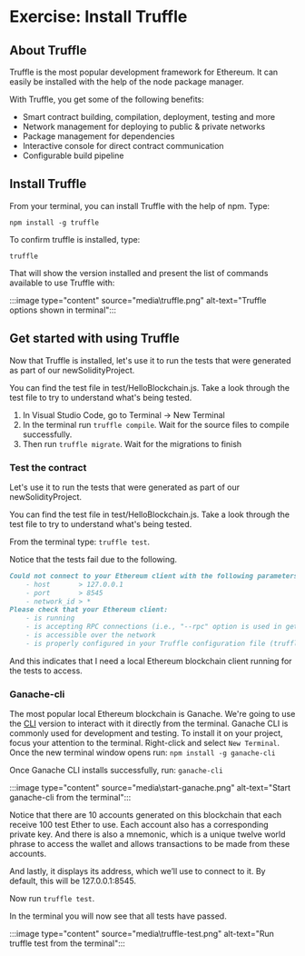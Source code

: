 # Exercise: Install Truffle

## About Truffle

Truffle is the most popular development framework for Ethereum. It can easily be installed with the help of the node package manager.

With Truffle, you get some of the following benefits:

- Smart contract building, compilation, deployment, testing and more
- Network management for deploying to public & private networks
- Package management for dependencies
- Interactive console for direct contract communication
- Configurable build pipeline

## Install Truffle

From your terminal, you can install Truffle with the help of npm. Type:

`npm install -g truffle`

To confirm truffle is installed, type:

`truffle`

That will show the version installed and present the list of commands available to use Truffle with:

:::image type="content" source="media\truffle.png" alt-text="Truffle options shown in terminal":::

## Get started with using Truffle

Now that Truffle is installed, let's use it to run the tests that were generated as part of our newSolidityProject.

You can find the test file in test/HelloBlockchain.js. Take a look through the test file to try to understand what's being tested.

1. In Visual Studio Code, go to Terminal -> New Terminal
1. In the terminal run `truffle compile`. Wait for the source files to compile successfully.
1. Then run `truffle migrate`. Wait for the migrations to finish

### Test the contract

Let's use it to run the tests that were generated as part of our newSolidityProject.

You can find the test file in test/HelloBlockchain.js. Take a look through the test file to try to understand what's being tested.

From the terminal type: `truffle test`.

Notice that the tests fail due to the following.

```markdown
Could not connect to your Ethereum client with the following parameters:
    - host       > 127.0.0.1
    - port       > 8545
    - network_id > *
Please check that your Ethereum client:
    - is running
    - is accepting RPC connections (i.e., "--rpc" option is used in geth)
    - is accessible over the network
    - is properly configured in your Truffle configuration file (truffle-config.js)
```

And this indicates that I need a local Ethereum blockchain client running for the tests to access.

### Ganache-cli

The most popular local Ethereum blockchain is Ganache. We're going to use the [CLI](https://github.com/trufflesuite/ganache-cli) version to interact with it directly from the terminal. Ganache CLI is commonly used for development and testing. To install it on your project, focus your attention to the terminal. Right-click and select `New Terminal`. Once the new terminal window opens run:
`npm install -g ganache-cli`

Once Ganache CLI installs successfully, run:
`ganache-cli`

:::image type="content" source="media\start-ganache.png" alt-text="Start ganache-cli from the terminal":::

Notice that there are 10 accounts generated on this blockchain that each receive 100 test Ether to use. Each account also has a corresponding private key. And there is also a mnemonic, which is a unique twelve world phrase to access the wallet and allows transactions to be made from these accounts.

And lastly, it displays its address, which we’ll use to connect to it. By default, this will be 127.0.0.1:8545.

Now run `truffle test`.

In the terminal you will now see that all tests have passed.

:::image type="content" source="media\truffle-test.png" alt-text="Run truffle test from the terminal":::